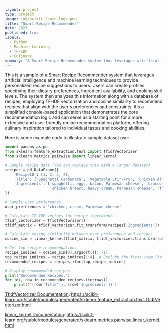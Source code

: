 ```yaml
---
layout: project
type: project
image: img/scikit-learn-logo.png
title: "Smart Recipe Recommender"
date: 2023
published: true
labels:
  - Python
  - Machine Learning
  - TF-IDF
  - Culinary
summary: "A Smart Recipe Recommender system that leverages artificial intelligence and machine learning."
---
```


This is a sample of a Smart Recipe Recommender system that leverages artificial intelligence and machine learning techniques to provide personalized recipe suggestions to users. Users can create profiles specifying their dietary preferences, ingredient availability, and cooking skill levels. The system then analyzes this information along with a database of recipes, employing TF-IDF vectorization and cosine similarity to recommend recipes that align with the user's preferences and constraints. It's a simplified console-based application that demonstrates the core recommendation logic and can serve as a starting point for a more extensive and user-friendly recipe recommendation platform, offering culinary inspiration tailored to individual tastes and cooking abilities.

Here is some example code to illustrate sample dataset use:

```python
import pandas as pd
from sklearn.feature_extraction.text import TfidfVectorizer
from sklearn.metrics.pairwise import linear_kernel

# Sample recipe data (You can replace this with a larger dataset)
recipes = pd.DataFrame({
    'RecipeID': [1, 2, 3, 4],
    'Title': ['Spaghetti Carbonara', 'Vegetable Stir-Fry', 'Chicken Alfredo', 'Chocolate Cake'],
    'Ingredients': ['spaghetti, eggs, bacon, Parmesan cheese', 'broccoli, carrots, tofu, soy sauce', 
                    'chicken breast, heavy cream, Parmesan cheese', 'flour, sugar, cocoa powder, eggs'],
})

# Sample user preferences
user_preferences = 'chicken, cream, Parmesan cheese'

# Calculate TF-IDF vectors for recipe ingredients
tfidf_vectorizer = TfidfVectorizer()
tfidf_matrix = tfidf_vectorizer.fit_transform(recipes['Ingredients'])

# Calculate cosine similarity between user preferences and recipes
cosine_sim = linear_kernel(tfidf_matrix, tfidf_vectorizer.transform([user_preferences]))

# Get top recipe recommendations
recipe_indices = cosine_sim[0].argsort()[::-1]
top_recipe_indices = recipe_indices[1:4]  # Exclude the first item (itself)
recommended_recipes = recipes.iloc[top_recipe_indices]

# Display recommended recipes
print("Recommended Recipes:")
for idx, row in recommended_recipes.iterrows():
    print(f"{row['Title']}: {row['Ingredients']}")

```
 
[TfidfVectorizer Documentation]([url](https://scikit-learn.org/stable/modules/generated/sklearn.feature_extraction.text.TfidfVectorizer.html)): https://scikit-learn.org/stable/modules/generated/sklearn.feature_extraction.text.TfidfVectorizer.html

[linear_kernel Documentation]([url](https://scikit-learn.org/stable/modules/generated/sklearn.metrics.pairwise.linear_kernel.html)): https://scikit-learn.org/stable/modules/generated/sklearn.metrics.pairwise.linear_kernel.html
